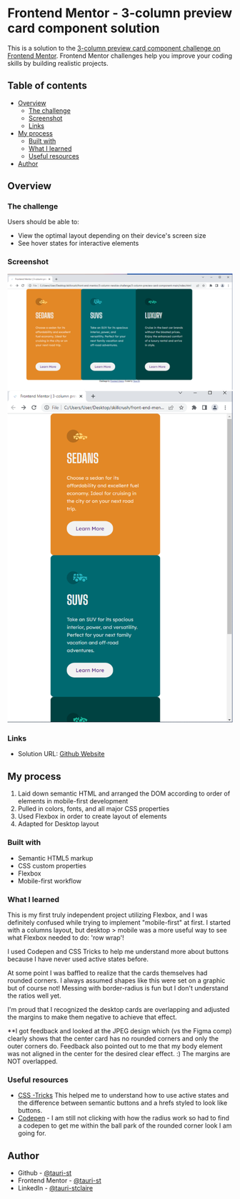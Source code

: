 # Frontend Mentor - 3-column preview card component solution

This is a solution to the [3-column preview card component challenge on Frontend Mentor](https://www.frontendmentor.io/challenges/3column-preview-card-component-pH92eAR2-). Frontend Mentor challenges help you improve your coding skills by building realistic projects. 

## Table of contents

- [Overview](#overview)
  - [The challenge](#the-challenge)
  - [Screenshot](#screenshot)
  - [Links](#links)
- [My process](#my-process)
  - [Built with](#built-with)
  - [What I learned](#what-i-learned)
  - [Useful resources](#useful-resources)
- [Author](#author)

## Overview

### The challenge

Users should be able to:

- View the optimal layout depending on their device's screen size
- See hover states for interactive elements

### Screenshot

![Desktop Styles](/final-build/3card-newbie-desktop.png)
![Mobile Styles](/final-build/3card-newbie-mobile.png)

### Links

- Solution URL: [Github Website](https://tauri-st.github.io/-3-column-preview-card-component-main/)

## My process

1. Laid down semantic HTML and arranged the DOM according to order of elements in mobile-first development
2. Pulled in colors, fonts, and all major CSS properties
3. Used Flexbox in order to create layout of elements
4. Adapted for Desktop layout

### Built with

- Semantic HTML5 markup
- CSS custom properties
- Flexbox
- Mobile-first workflow

### What I learned

This is my first truly independent project utilizing Flexbox, and I was definitely confused while trying to implement "mobile-first" at first. I started with a columns layout, but desktop > mobile was a more useful way to see what Flexbox needed to do: 'row wrap'!

I used Codepen and CSS Tricks to help me understand more about buttons because I have never used active states before.

At some point I was baffled to realize that the cards themselves had rounded corners. I always assumed shapes like this were set on a graphic but of course not! Messing with border-radius is fun but I don't understand the ratios well yet.

I'm proud that I recognized the desktop cards are overlapping and adjusted the margins to make them negative to achieve that effect.

**I got feedback and looked at the JPEG design which (vs the Figma comp) clearly shows that the center card has no rounded corners and only the outer corners do. Feedback also pointed out to me that my body element was not aligned in the center for the desired clear effect. :) The margins are NOT overlapped.

### Useful resources

- [CSS -Tricks](https://css-tricks.com/a-complete-guide-to-links-and-buttons/-) This helped me to understand how to use active states and the difference between semantic buttons and a hrefs styled to look like buttons.
- [Codepen](https://codepen.io/pouretrebelle/pen/npomqM) - I am still not clicking with how the radius work so had to find a codepen to get me within the ball park of the rounded corner look I am going for.

## Author

- Github - [@tauri-st](https://github.com/tauri-st)
- Frontend Mentor - [@tauri-st](https://www.frontendmentor.io/profile/tauri-st)
- LinkedIn - [@tauri-stclaire](https://www.linkedin.com/in/tauri-stclaire/)